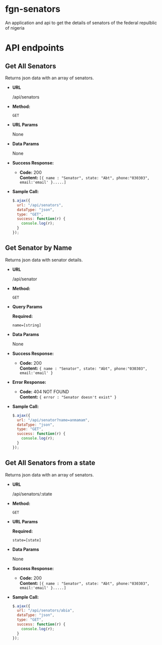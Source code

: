 # fgn-senators

An application and api to get the details of senators of the federal repulblic of nigeria

# API endpoints

## **Get All Senators**

Returns json data with an array of senators.

- **URL**

  /api/senators

- **Method:**

  `GET`

- **URL Params**

  None

- **Data Params**

  None

- **Success Response:**

  - **Code:** 200 <br />
    **Content:** `[{ name : "Senator", state: "Abt", phone:"030303", email:'email' }.....]`

- **Sample Call:**

  ```javascript
  $.ajax({
    url: "/api/senators",
    dataType: "json",
    type: "GET",
    success: function(r) {
      console.log(r);
    }
  });
  ```

## **Get Senator by Name**

Returns json data with senator details.

- **URL**

  /api/senator

- **Method:**

  `GET`

- **Query Params**

  **Required:**

  `name=[string]`

- **Data Params**

  None

- **Success Response:**

  - **Code:** 200 <br />
    **Content:** `{ name : "Senator", state: "Abt", phone:"030303", email:'email' }`

- **Error Response:**

  - **Code:** 404 NOT FOUND <br />
    **Content:** `{ error : "Senator doesn't exist" }`

- **Sample Call:**

  ```javascript
  $.ajax({
    url: "/api/senator?name=anmamam",
    dataType: "json",
    type: "GET",
    success: function(r) {
      console.log(r);
    }
  });
  ```

## **Get All Senators from a state**

Returns json data with an array of senators.

- **URL**

  /api/senators/:state

- **Method:**

  `GET`

- **URL Params**

  **Required:**

  `state=[state]`

- **Data Params**

  None

- **Success Response:**

  - **Code:** 200 <br />
    **Content:** `[{ name : "Senator", state: "Abt", phone:"030303", email:'email' }.....]`

- **Sample Call:**

  ```javascript
  $.ajax({
    url: "/api/senators/abia",
    dataType: "json",
    type: "GET",
    success: function(r) {
      console.log(r);
    }
  });
  ```
